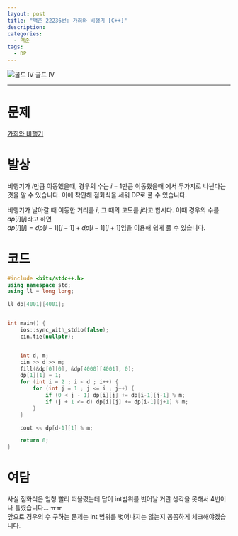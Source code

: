 ```yaml
---
layout: post
title: "백준 22236번: 가희와 비행기 [C++]"
description:
categories:
  - 백준
tags:
  - DP
---
```


<div class="difficulty">
  <img class="solvedac-tier" src="https://d2gd6pc034wcta.cloudfront.net/tier/12.svg" alt="골드 IV">
  <span class="gold">골드 IV</span>
</div>

---

# 문제

[가희와 비행기](https://www.acmicpc.net/problem/22236)

# 발상

비행기가 $i$만큼 이동했을때, 경우의 수는 $i-1$만큼 이동했을때 에서 두가지로 나뉜다는 것을 알 수 있습니다. 이에 착안해 점화식을 세워 DP로 풀 수 있습니다.

비행기가 날아갈 때 이동한 거리를 $i$, 그 때의 고도를 $j$라고 합시다. 이때 경우의 수를 $dp[i][j]$라고 하면  
$dp[i][j] = dp[i-1][j-1] + dp[i-1][j+1]$임을 이용해 쉽게 풀 수 있습니다.

# 코드

```cpp
#include <bits/stdc++.h>
using namespace std;
using ll = long long;

ll dp[4001][4001];


int main() {
    ios::sync_with_stdio(false);
    cin.tie(nullptr);


    int d, m;
    cin >> d >> m;
    fill(&dp[0][0], &dp[4000][4001], 0);
    dp[1][1] = 1;
    for (int i = 2 ; i < d ; i++) {
        for (int j = 1 ; j <= i ; j++) {
            if (0 < j - 1) dp[i][j] += dp[i-1][j-1] % m;
            if (j + 1 <= d) dp[i][j] += dp[i-1][j+1] % m;
        }
    }

    cout << dp[d-1][1] % m;

    return 0;
}
```

# 여담

사실 점화식은 엄청 빨리 떠올렸는데 답이 int범위를 벗어날 거란 생각을 못해서 4번이나 틀렸습니다... ㅠㅠ  
앞으로 경우의 수 구하는 문제는 int 범위를 벗어나지는 않는지 꼼꼼하게 체크해야겠습니다.
